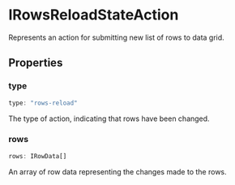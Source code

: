 # IRowsReloadStateAction

Represents an action for submitting new list of rows to data grid.

## Properties

### type

```ts
type: "rows-reload"
```

The type of action, indicating that rows have been changed.

### rows

```ts
rows: IRowData[]
```

An array of row data representing the changes made to the rows.
